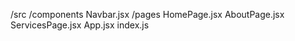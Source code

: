 /src
  /components
    Navbar.jsx
  /pages
    HomePage.jsx
    AboutPage.jsx
    ServicesPage.jsx
  App.jsx
  index.js
